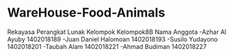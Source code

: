 # WareHouse-Food-Animals

Rekayasa Perangkat Lunak
Kelompok Kelompok8B
Nama Anggota
-Azhar Al Ayuby         1402018189
-Juan Daniel Halomoan   1402018193
-Susilo Yudayono        1402018201
-Taubah Alam            1402018221
-Ahmad Budiman          1402018227
